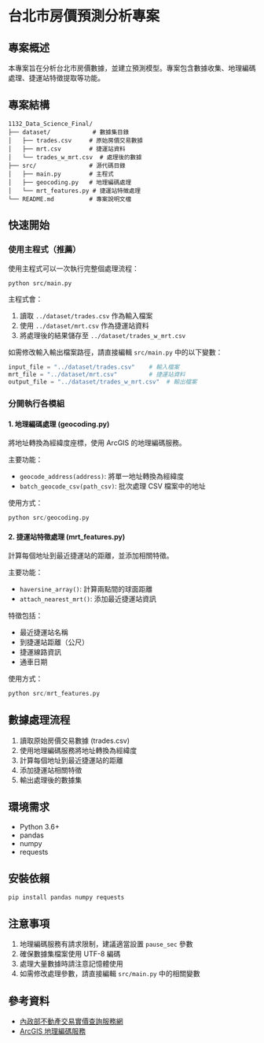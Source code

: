 # 台北市房價預測分析專案

## 專案概述
本專案旨在分析台北市房價數據，並建立預測模型。專案包含數據收集、地理編碼處理、捷運站特徵提取等功能。

## 專案結構
```
1132_Data_Science_Final/
├── dataset/            # 數據集目錄
│   ├── trades.csv     # 原始房價交易數據
│   ├── mrt.csv        # 捷運站資料
│   └── trades_w_mrt.csv  # 處理後的數據
├── src/               # 源代碼目錄
│   ├── main.py        # 主程式
│   ├── geocoding.py   # 地理編碼處理
│   └── mrt_features.py # 捷運站特徵處理
└── README.md          # 專案說明文檔
```

## 快速開始

### 使用主程式（推薦）
使用主程式可以一次執行完整個處理流程：

```bash
python src/main.py
```

主程式會：
1. 讀取 `../dataset/trades.csv` 作為輸入檔案
2. 使用 `../dataset/mrt.csv` 作為捷運站資料
3. 將處理後的結果儲存至 `../dataset/trades_w_mrt.csv`

如需修改輸入輸出檔案路徑，請直接編輯 `src/main.py` 中的以下變數：
```python
input_file = "../dataset/trades.csv"    # 輸入檔案
mrt_file = "../dataset/mrt.csv"         # 捷運站資料
output_file = "../dataset/trades_w_mrt.csv"  # 輸出檔案
```

### 分開執行各模組

#### 1. 地理編碼處理 (geocoding.py)
將地址轉換為經緯度座標，使用 ArcGIS 的地理編碼服務。

主要功能：
- `geocode_address(address)`: 將單一地址轉換為經緯度
- `batch_geocode_csv(path_csv)`: 批次處理 CSV 檔案中的地址

使用方式：
```python
python src/geocoding.py
```

#### 2. 捷運站特徵處理 (mrt_features.py)
計算每個地址到最近捷運站的距離，並添加相關特徵。

主要功能：
- `haversine_array()`: 計算兩點間的球面距離
- `attach_nearest_mrt()`: 添加最近捷運站資訊

特徵包括：
- 最近捷運站名稱
- 到捷運站距離（公尺）
- 捷運線路資訊
- 通車日期

使用方式：
```python
python src/mrt_features.py
```

## 數據處理流程
1. 讀取原始房價交易數據 (trades.csv)
2. 使用地理編碼服務將地址轉換為經緯度
3. 計算每個地址到最近捷運站的距離
4. 添加捷運站相關特徵
5. 輸出處理後的數據集

## 環境需求
- Python 3.6+
- pandas
- numpy
- requests

## 安裝依賴
```bash
pip install pandas numpy requests
```

## 注意事項
1. 地理編碼服務有請求限制，建議適當設置 `pause_sec` 參數
2. 確保數據集檔案使用 UTF-8 編碼
3. 處理大量數據時請注意記憶體使用
4. 如需修改處理參數，請直接編輯 `src/main.py` 中的相關變數

## 參考資料
- [內政部不動產交易實價查詢服務網](https://lvr.land.moi.gov.tw/)
- [ArcGIS 地理編碼服務](https://geocode.arcgis.com/arcgis/rest/services/World/GeocodeServer)
